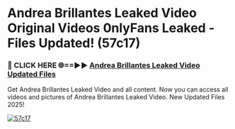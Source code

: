 # Andrea Brillantes Leaked Video Original Videos 0nlyFans Leaked - Files Updated! (57c17)

<h3>🔴 CLICK HERE 🌐==►► <a href="https://tinyurl.com/2jnfzry5" rel="nofollow">Andrea Brillantes Leaked Video Updated Files</a></h3>

Get Andrea Brillantes Leaked Video and all content. Now you can access all videos and pictures of Andrea Brillantes Leaked Video. New Updated Files 2025!

[![57c17](https://i.imgur.com/GyGTBgg.gif)](https://tinyurl.com/2jnfzry5)
